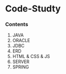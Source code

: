 # Code-Studty


### Contents
1. JAVA
2. ORACLE
3. JDBC
4. ERD
5. HTML & CSS & JS
6. SERVER
7. SPRING
